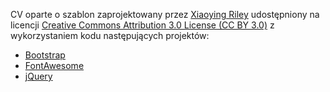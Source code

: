 CV oparte o szablon zaprojektowany przez [Xiaoying Riley](https://twitter.com/3rdwave_themes) udostępniony na licencji [Creative Commons Attribution 3.0 License (CC BY 3.0)](http://creativecommons.org/licenses/by/3.0/) z wykorzystaniem kodu następujących projektów:
- [Bootstrap](http://getbootstrap.com/)
- [FontAwesome](http://fortawesome.github.io/Font-Awesome/)
- [jQuery](http://jquery.com/)
